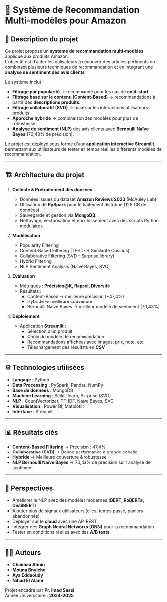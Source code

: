 # 📌 Système de Recommandation Multi-modèles pour Amazon

## 📖 Description du projet

Ce projet propose un **système de recommandation multi-modèles** appliqué aux produits Amazon.  
L’objectif est d’aider les utilisateurs à découvrir des articles pertinents en combinant plusieurs techniques de recommandation et en intégrant une **analyse de sentiment des avis clients**.

Le système inclut :  

- **Filtrage par popularité** → recommandé pour les cas de **cold-start**.  
- **Filtrage basé sur le contenu (Content-Based)** → recommandations à partir des **descriptions produits**.  
- **Filtrage collaboratif (SVD)** → basé sur les interactions utilisateurs-produits.  
- **Approche hybride** → combinaison des modèles pour plus de robustesse.  
- **Analyse de sentiment (NLP)** des avis clients avec **Bernoulli Naïve Bayes** (70,43% de précision).  

Le projet est déployé sous forme d’une **application interactive Streamlit**, permettant aux utilisateurs de tester en temps réel les différents modèles de recommandation.

---

## 🏗️ Architecture du projet

1. **Collecte & Prétraitement des données**  
   - Données issues du dataset **Amazon Reviews 2023** (McAuley Lab).  
   - Utilisation de **PySpark** pour le traitement distribué (128 GB de données).  
   - Sauvegarde et gestion via **MongoDB**.  
   - Nettoyage, vectorisation et enrichissement avec des scripts Python modulaires.  

2. **Modélisation**  
   - Popularity Filtering  
   - Content-Based Filtering (TF-IDF + Similarité Cosinus)  
   - Collaborative Filtering (SVD – Surprise library)  
   - Hybrid Filtering  
   - NLP Sentiment Analysis (Naïve Bayes, SVC)  

3. **Évaluation**  
   - Métriques : **Précision@K, Rappel, Diversité**  
   - Résultats :  
     - Content-Based → meilleure précision (~47,4%)  
     - Hybride → meilleure couverture  
     - Bernoulli Naïve Bayes → meilleur modèle de sentiment (70,43%)  

4. **Déploiement**  
   - Application **Streamlit** :  
     - Sélection d’un produit  
     - Choix du modèle de recommandation  
     - Recommandations affichées avec images, prix, note, etc.  
     - Téléchargement des résultats en **CSV**  

---

## ⚙️ Technologies utilisées

- **Langage** : Python  
- **Data Processing** : PySpark, Pandas, NumPy  
- **Base de données** : MongoDB  
- **Machine Learning** : Scikit-learn, Surprise (SVD)  
- **NLP** : CountVectorizer, TF-IDF, Naïve Bayes, SVC  
- **Visualisation** : Power BI, Matplotlib  
- **Interface** : Streamlit  

---

## 📊 Résultats clés

- **Content-Based Filtering** → Précision : 47,4%  
- **Collaborative (SVD)** → Bonne performance à grande échelle  
- **Hybride** → Meilleure couverture & robustesse  
- **NLP Bernoulli Naïve Bayes** → 70,43% de précision sur l’analyse de sentiment  

---

## 🔮 Perspectives

- Améliorer le NLP avec des modèles modernes (**BERT, RoBERTa, DistilBERT**)  
- Ajouter plus de signaux utilisateurs (clics, temps passé, paniers abandonnés)  
- Déployer sur le **cloud** avec une API REST  
- Intégrer des **Graph Neural Networks (GNN)** pour la recommandation  
- Tester en conditions réelles avec des **A/B tests**  

---

## 👩‍💻 Auteurs

- **Chaimaa Ahnin**  
- **Mouna Bnyiche**  
- **Aya Eddaoudy**  
- **Nihad El Alami**  

Projet encadré par **Pr. Imad Sassi**  
Année Universitaire : **2024-2025**

